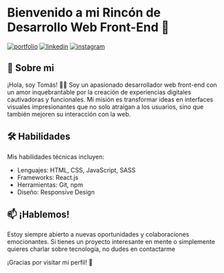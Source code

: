 
# Bienvenido a mi Rincón de Desarrollo Web Front-End 👋



[![portfolio](https://img.shields.io/badge/my_portfolio-000?style=for-the-badge&logo=ko-fi&logoColor=white)](https://.com/)
[![linkedin](https://img.shields.io/badge/linkedin-0A66C2?style=for-the-badge&logo=linkedin&logoColor=white)](https://www.linkedin.com/in/tomasherediaa)
[![instagram](https://img.shields.io/badge/Instagram-E4405F?style=for-the-badge&logo=instagram&logoColor=white)](https://www.instagram.com/tomi.herediia/)

## 🚀 Sobre mi
¡Hola, soy Tomás! 👨‍💻 Soy un apasionado desarrollador web front-end con un amor inquebrantable por la creación de experiencias digitales cautivadoras y funcionales. Mi misión es transformar ideas en interfaces visuales impresionantes que no solo atraigan a los usuarios, sino que también mejoren su interacción con la web.

## 🛠 Habilidades
Mis habilidades técnicas incluyen:

- Lenguajes: HTML, CSS, JavaScript, SASS
- Frameworks: React.js
- Herramientas: Git, npm
- Diseño: Responsive Design


## 📫 ¡Hablemos!
Estoy siempre abierto a nuevas oportunidades y colaboraciones emocionantes. Si tienes un proyecto interesante en mente o simplemente quieres charlar sobre tecnología, no dudes en contactarme


¡Gracias por visitar mi perfil! 🚀



